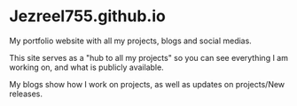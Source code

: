 # Jezreel755.github.io
My portfolio website with all my projects, blogs and social medias.

This site serves as a "hub to all my projects" so you can see everything I am working on, and what is publicly available.

My blogs show how I work on projects, as well as updates on projects/New releases.
